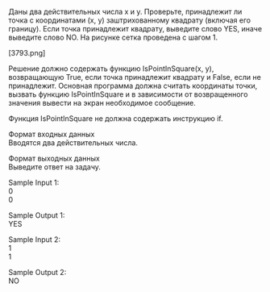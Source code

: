 Даны два действительных числа x и y. Проверьте, принадлежит ли точка с координатами (x, y) заштрихованному квадрату (включая его границу). Если точка принадлежит квадрату, выведите слово YES, иначе выведите слово NO. На рисунке сетка проведена с шагом 1.

[3793.png]

Решение должно содержать функцию IsPointInSquare(x, y), возвращающую True, если точка принадлежит квадрату и False, если не принадлежит. Основная программа должна считать координаты точки, вызвать функцию IsPointInSquare и в зависимости от возвращенного значения вывести на экран необходимое сообщение.

Функция IsPointInSquare не должна содержать инструкцию if.

Формат входных данных  
Вводятся два действительных числа.

Формат выходных данных  
Выведите ответ на задачу.

Sample Input 1:  
0  
0

Sample Output 1:  
YES

Sample Input 2:  
1  
1

Sample Output 2:  
NO
